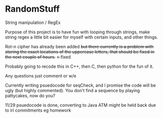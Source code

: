 # RandomStuff
String manipulation / RegEx


Purpose of this project is to have fun with looping through strings, make string regex a little bit easier for myself with certain inputs, and other things.

Rot-n cipher has already been added ~~but there currently is a problem with storing the exact locations of the uppercase letters, that should be fixed in the next couple of hours.~~ <-fixed

Probably going to recode this in C++, then C, then python for the fun of it.

Any questions just comment or w/e


Currently writing psuedocode for seqCheck, and I promise the code will be ugly (but highly commented).  You don't find a sequence by playing pattycakes, now do you?

11/29 psuedocode is done, converting to Java ATM might be held back due to irl commitments eg homework
